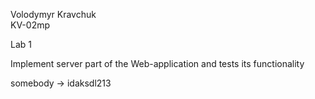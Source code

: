 Volodymyr Kravchuk<br>
KV-02mp<br>
<p>Lab 1</p>
Implement server part of the Web-application and tests its functionality

somebody -> idaksdl213

